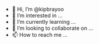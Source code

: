 - 👋 Hi, I’m @kipbrayoo
- 👀 I’m interested in ...
- 🌱 I’m currently learning ...
- 💞️ I’m looking to collaborate on ...
- 📫 How to reach me ...

<!---
kipbrayoo/kipbrayoo is a ✨ special ✨ repository because its `README.md` (this file) appears on your GitHub profile.
You can click the Preview link to take a look at your changes.
--->
